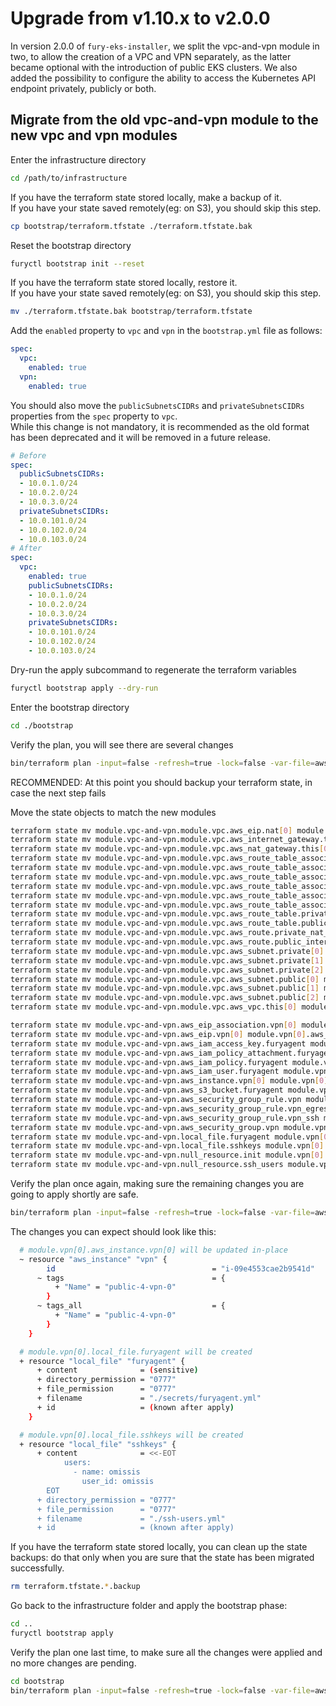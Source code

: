 # Upgrade from v1.10.x to v2.0.0

In version 2.0.0 of `fury-eks-installer`, we split the vpc-and-vpn module in two, to allow the creation of a VPC and VPN separately, as the latter became optional with the introduction of public EKS clusters.
We also added the possibility to configure the ability to access the Kubernetes API endpoint privately, publicly or both.

## Migrate from the old vpc-and-vpn module to the new vpc and vpn modules

Enter the infrastructure directory

```sh
cd /path/to/infrastructure
```

If you have the terraform state stored locally, make a backup of it.<br/>
If you have your state saved remotely(eg: on S3), you should skip this step.

```sh
cp bootstrap/terraform.tfstate ./terraform.tfstate.bak
```

Reset the bootstrap directory

```sh
furyctl bootstrap init --reset
```

If you have the terraform state stored locally, restore it.<br/>
If you have your state saved remotely(eg: on S3), you should skip this step.

```sh
mv ./terraform.tfstate.bak bootstrap/terraform.tfstate
```

Add the `enabled` property to `vpc` and `vpn` in the `bootstrap.yml` file as follows:

```yaml
spec:
  vpc:
    enabled: true
  vpn:
    enabled: true
```

You should also move the `publicSubnetsCIDRs` and `privateSubnetsCIDRs` properties from the `spec` property to `vpc`.<br/>
While this change is not mandatory, it is recommended as the old format has been deprecated and it will be removed in a future release.

```yaml
# Before
spec:
  publicSubnetsCIDRs:
  - 10.0.1.0/24
  - 10.0.2.0/24
  - 10.0.3.0/24
  privateSubnetsCIDRs:
  - 10.0.101.0/24
  - 10.0.102.0/24
  - 10.0.103.0/24
# After
spec:
  vpc:
    enabled: true
    publicSubnetsCIDRs:
    - 10.0.1.0/24
    - 10.0.2.0/24
    - 10.0.3.0/24
    privateSubnetsCIDRs:
    - 10.0.101.0/24
    - 10.0.102.0/24
    - 10.0.103.0/24
```

Dry-run the apply subcommand to regenerate the terraform variables

```sh
furyctl bootstrap apply --dry-run
```

Enter the bootstrap directory

```sh
cd ./bootstrap
```

Verify the plan, you will see there are several changes

```sh
bin/terraform plan -input=false -refresh=true -lock=false -var-file=aws.tfvars
```

RECOMMENDED: At this point you should backup your terraform state, in case the next step fails

Move the state objects to match the new modules

```sh
terraform state mv module.vpc-and-vpn.module.vpc.aws_eip.nat[0] module.vpc[0].module.vpc.aws_eip.nat[0]
terraform state mv module.vpc-and-vpn.module.vpc.aws_internet_gateway.this[0] module.vpc[0].module.vpc.aws_internet_gateway.this[0]
terraform state mv module.vpc-and-vpn.module.vpc.aws_nat_gateway.this[0] module.vpc[0].module.vpc.aws_nat_gateway.this[0]
terraform state mv module.vpc-and-vpn.module.vpc.aws_route_table_association.private[0] module.vpc[0].module.vpc.aws_route_table_association.private[0]
terraform state mv module.vpc-and-vpn.module.vpc.aws_route_table_association.private[1] module.vpc[0].module.vpc.aws_route_table_association.private[1]
terraform state mv module.vpc-and-vpn.module.vpc.aws_route_table_association.private[2] module.vpc[0].module.vpc.aws_route_table_association.private[2]
terraform state mv module.vpc-and-vpn.module.vpc.aws_route_table_association.public[0] module.vpc[0].module.vpc.aws_route_table_association.public[0]
terraform state mv module.vpc-and-vpn.module.vpc.aws_route_table_association.public[1] module.vpc[0].module.vpc.aws_route_table_association.public[1]
terraform state mv module.vpc-and-vpn.module.vpc.aws_route_table_association.public[2] module.vpc[0].module.vpc.aws_route_table_association.public[2]
terraform state mv module.vpc-and-vpn.module.vpc.aws_route_table.private[0] module.vpc[0].module.vpc.aws_route_table.private[0]
terraform state mv module.vpc-and-vpn.module.vpc.aws_route_table.public[0] module.vpc[0].module.vpc.aws_route_table.public[0]
terraform state mv module.vpc-and-vpn.module.vpc.aws_route.private_nat_gateway[0] module.vpc[0].module.vpc.aws_route.private_nat_gateway[0]
terraform state mv module.vpc-and-vpn.module.vpc.aws_route.public_internet_gateway[0] module.vpc[0].module.vpc.aws_route.public_internet_gateway[0]
terraform state mv module.vpc-and-vpn.module.vpc.aws_subnet.private[0] module.vpc[0].module.vpc.aws_subnet.private[0]
terraform state mv module.vpc-and-vpn.module.vpc.aws_subnet.private[1] module.vpc[0].module.vpc.aws_subnet.private[1]
terraform state mv module.vpc-and-vpn.module.vpc.aws_subnet.private[2] module.vpc[0].module.vpc.aws_subnet.private[2]
terraform state mv module.vpc-and-vpn.module.vpc.aws_subnet.public[0] module.vpc[0].module.vpc.aws_subnet.public[0]
terraform state mv module.vpc-and-vpn.module.vpc.aws_subnet.public[1] module.vpc[0].module.vpc.aws_subnet.public[1]
terraform state mv module.vpc-and-vpn.module.vpc.aws_subnet.public[2] module.vpc[0].module.vpc.aws_subnet.public[2]
terraform state mv module.vpc-and-vpn.module.vpc.aws_vpc.this[0] module.vpc[0].module.vpc.aws_vpc.this[0]

terraform state mv module.vpc-and-vpn.aws_eip_association.vpn[0] module.vpn[0].aws_eip_association.vpn[0]
terraform state mv module.vpc-and-vpn.aws_eip.vpn[0] module.vpn[0].aws_eip.vpn[0]
terraform state mv module.vpc-and-vpn.aws_iam_access_key.furyagent module.vpn[0].aws_iam_access_key.furyagent
terraform state mv module.vpc-and-vpn.aws_iam_policy_attachment.furyagent module.vpn[0].aws_iam_policy_attachment.furyagent
terraform state mv module.vpc-and-vpn.aws_iam_policy.furyagent module.vpn[0].aws_iam_policy.furyagent
terraform state mv module.vpc-and-vpn.aws_iam_user.furyagent module.vpn[0].aws_iam_user.furyagent
terraform state mv module.vpc-and-vpn.aws_instance.vpn[0] module.vpn[0].aws_instance.vpn[0]
terraform state mv module.vpc-and-vpn.aws_s3_bucket.furyagent module.vpn[0].aws_s3_bucket.furyagent
terraform state mv module.vpc-and-vpn.aws_security_group_rule.vpn module.vpn[0].aws_security_group_rule.vpn
terraform state mv module.vpc-and-vpn.aws_security_group_rule.vpn_egress module.vpn[0].aws_security_group_rule.vpn_egress
terraform state mv module.vpc-and-vpn.aws_security_group_rule.vpn_ssh module.vpn[0].aws_security_group_rule.vpn_ssh
terraform state mv module.vpc-and-vpn.aws_security_group.vpn module.vpn[0].aws_security_group.vpn
terraform state mv module.vpc-and-vpn.local_file.furyagent module.vpn[0].local_file.furyagent
terraform state mv module.vpc-and-vpn.local_file.sshkeys module.vpn[0].local_file.sshkeys
terraform state mv module.vpc-and-vpn.null_resource.init module.vpn[0].null_resource.init
terraform state mv module.vpc-and-vpn.null_resource.ssh_users module.vpn[0].null_resource.ssh_users
```

Verify the plan once again, making sure the remaining changes you are going to apply shortly are safe.

```sh
bin/terraform plan -input=false -refresh=true -lock=false -var-file=aws.tfvars
```

The changes you can expect should look like this:

```sh
  # module.vpn[0].aws_instance.vpn[0] will be updated in-place
  ~ resource "aws_instance" "vpn" {
        id                                   = "i-09e4553cae2b9541d"
      ~ tags                                 = {
          + "Name" = "public-4-vpn-0"
        }
      ~ tags_all                             = {
          + "Name" = "public-4-vpn-0"
        }
    }

  # module.vpn[0].local_file.furyagent will be created
  + resource "local_file" "furyagent" {
      + content              = (sensitive)
      + directory_permission = "0777"
      + file_permission      = "0777"
      + filename             = "./secrets/furyagent.yml"
      + id                   = (known after apply)
    }

  # module.vpn[0].local_file.sshkeys will be created
  + resource "local_file" "sshkeys" {
      + content              = <<-EOT
            users:
              - name: omissis
                user_id: omissis
        EOT
      + directory_permission = "0777"
      + file_permission      = "0777"
      + filename             = "./ssh-users.yml"
      + id                   = (known after apply)
```

If you have the terraform state stored locally, you can clean up the state backups: do that only when you are sure that the state has been migrated successfully.

```sh
rm terraform.tfstate.*.backup
```

Go back to the infrastructure folder and apply the bootstrap phase:

```sh
cd ..
furyctl bootstrap apply
```

Verify the plan one last time, to make sure all the changes were applied and no more changes are pending.

```sh
cd bootstrap
bin/terraform plan -input=false -refresh=true -lock=false -var-file=aws.tfvars
```

